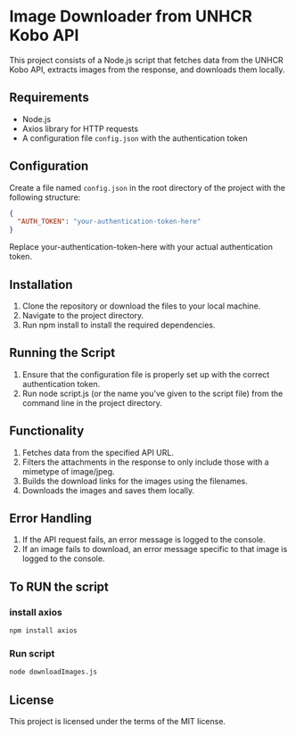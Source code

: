 # Image Downloader from UNHCR Kobo API

This project consists of a Node.js script that fetches data from the UNHCR Kobo API, extracts images from the response, and downloads them locally.

## Requirements

- Node.js
- Axios library for HTTP requests
- A configuration file `config.json` with the authentication token

## Configuration

Create a file named `config.json` in the root directory of the project with the following structure:

```json
{
  "AUTH_TOKEN": "your-authentication-token-here"
}
```

Replace your-authentication-token-here with your actual authentication token.

## Installation

1. Clone the repository or download the files to your local machine.
2. Navigate to the project directory.
3. Run npm install to install the required dependencies.

## Running the Script

1. Ensure that the configuration file is properly set up with the correct authentication token.
2. Run node script.js (or the name you've given to the script file) from the command line in the project directory.

## Functionality

1. Fetches data from the specified API URL.
2. Filters the attachments in the response to only include those with a mimetype of image/jpeg.
3. Builds the download links for the images using the filenames.
4. Downloads the images and saves them locally.

## Error Handling

1. If the API request fails, an error message is logged to the console.
2. If an image fails to download, an error message specific to that image is logged to the console.

## To RUN the script

### install axios

```bash
npm install axios
```

### Run script

```bash
node downloadImages.js
```

## License

This project is licensed under the terms of the MIT license.
